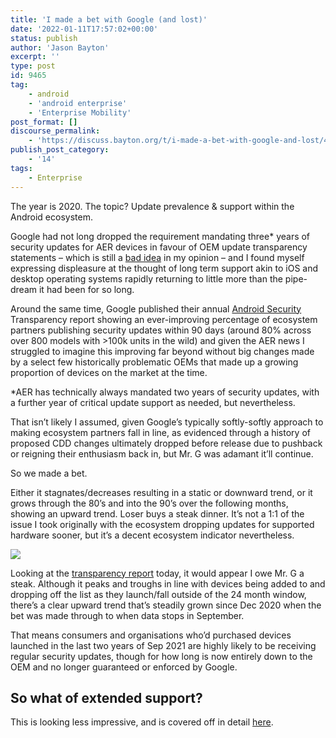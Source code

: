 ```yaml
---
title: 'I made a bet with Google (and lost)'
date: '2022-01-11T17:57:02+00:00'
status: publish
author: 'Jason Bayton'
excerpt: ''
type: post
id: 9465
tag:
    - android
    - 'android enterprise'
    - 'Enterprise Mobility'
post_format: []
discourse_permalink:
    - 'https://discuss.bayton.org/t/i-made-a-bet-with-google-and-lost/413'
publish_post_category:
    - '14'
tags:
    - Enterprise
---
```

The year is 2020. The topic? Update prevalence &amp; support within the Android ecosystem.

Google had not long dropped the requirement mandating three\* years of security updates for AER devices in favour of OEM update transparency statements – which is still a [bad idea](https://twitter.com/JasonBayton/status/1332451282926383114) in my opinion – and I found myself expressing displeasure at the thought of long term support akin to iOS and desktop operating systems rapidly returning to little more than the pipe-dream it had been for so long.

Around the same time, Google published their annual [Android Security](https://transparencyreport.google.com/android-security/device-platform-safety?device_security_update=filter%20key:1&lu=device_security_update) Transparency report showing an ever-improving percentage of ecosystem partners publishing security updates within 90 days (around 80% across over 800 models with &gt;100k units in the wild) and given the AER news I struggled to imagine this improving far beyond without big changes made by a select few historically problematic OEMs that made up a growing proportion of devices on the market at the time.

\*AER has technically always mandated two years of security updates, with a further year of critical update support as needed, but nevertheless.

That isn’t likely I assumed, given Google’s typically softly-softly approach to making ecosystem partners fall in line, as evidenced through a history of proposed CDD changes ultimately dropped before release due to pushback or reigning their enthusiasm back in, but Mr. G was adamant it’ll continue.

So we made a bet.

Either it stagnates/decreases resulting in a static or downward trend, or it grows through the 80’s and into the 90’s over the following months, showing an upward trend. Loser buys a steak dinner. It’s not a 1:1 of the issue I took originally with the ecosystem dropping updates for supported hardware sooner, but it’s a decent ecosystem indicator nevertheless.

![](https://r2_worker.bayton.workers.dev/uploads/2022/01/image.png)

Looking at the [transparency report](https://transparencyreport.google.com/android-security/device-platform-safety?device_security_update=filter%20key:1&lu=device_security_update) today, it would appear I owe Mr. G a steak. Although it peaks and troughs in line with devices being added to and dropping off the list as they launch/fall outside of the 24 month window, there’s a clear upward trend that’s steadily grown since Dec 2020 when the bet was made through to when data stops in September.

That means consumers and organisations who’d purchased devices launched in the last two years of Sep 2021 are highly likely to be receiving regular security updates, though for how long is now entirely down to the OEM and no longer guaranteed or enforced by Google.

So what of extended support?
----------------------------

This is looking less impressive, and is covered off in detail [here](/2022/01/aer-dropped-the-3-year-update-mandate-with-android-11-where-are-we-now/).